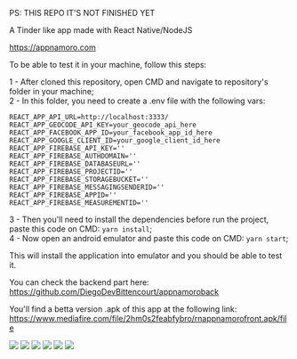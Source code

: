 PS: THIS REPO IT'S NOT FINISHED YET

A Tinder like app made with React Native/NodeJS

https://appnamoro.com

To be able to test it in your machine, follow this steps:

1 - After cloned this repository, open CMD and navigate to repository's folder in your machine;<br/>
2 - In this folder, you need to create a .env file with the following vars:<br/>
```
REACT_APP_API_URL=http://localhost:3333/
REACT_APP_GEOCODE_API_KEY=your_geocode_api_here
REACT_APP_FACEBOOK_APP_ID=your_facebook_app_id_here
REACT_APP_GOOGLE_CLIENT_ID=your_google_client_id_here
REACT_APP_FIREBASE_API_KEY=''
REACT_APP_FIREBASE_AUTHDOMAIN=''
REACT_APP_FIREBASE_DATABASEURL=''
REACT_APP_FIREBASE_PROJECTID=''
REACT_APP_FIREBASE_STORAGEBUCKET=''
REACT_APP_FIREBASE_MESSAGINGSENDERID=''
REACT_APP_FIREBASE_APPID=''
REACT_APP_FIREBASE_MEASUREMENTID=''
```
3 - Then you'll need to install the dependencies before run the project, paste this code on CMD: `yarn install`;<br/>
4 - Now open an android emulator and paste this code on CMD: `yarn start`;<br/>

This will install the application into emulator and you should be able to test it.

You can check the backend part here: https://github.com/DiegoDevBittencourt/appnamoroback

You'll find a betta version .apk of this app at the following link: https://www.mediafire.com/file/2hm0s2feabfybro/rnappnamorofront.apk/file

![](https://i.imgur.com/tKxYxzy.png)
![](https://i.imgur.com/nkry9iB.png)
![](https://i.imgur.com/Vb2EBFi.png)
![](https://i.imgur.com/2yLy5kB.png)
![](https://i.imgur.com/0gxIENW.png)
![](https://i.imgur.com/55ImOV6.png)
